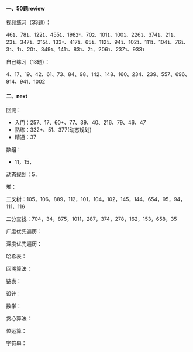 #### 一、50题review

视频练习（33题）：

46`1`、78`1`、122`1`、455`1`、198`2*`、70`2`、101`1`、100`1`、226`1`、374`1`、21`1`、23`1`、347`1`、215`1`、133`*`、417`1`、65`1`、112`1`、94`1`、102`1`、111`1`、104`1`、76`1`、3`1`、1`1`、20`1`、349`1`、141`1`、83`1`、2`1`、206`1`、237`1`、933`1`

自己练习（18题）：

4、17、19、42、61、73、84、98、142、148、160、234、239、557、696、914、941、1002

#### 二、next

回溯：

- 入门：257、17、60*、77、39、40、216、79、46、47
- 熟练：332*、51、377(动态规划)
- 精通：37

数组：

- 11，15，

动态规划：5，

堆：

二叉树：105，106，889，112，101，104，102，145，144，654，95，94，111，116

二分查找：704，34，875，1011，287，374，278，162，153，658，35

广度优先遍历：

深度优先遍历：

哈希表：

回溯算法：

链表：

设计：

数学：

贪心算法：

位运算：

字符串：



